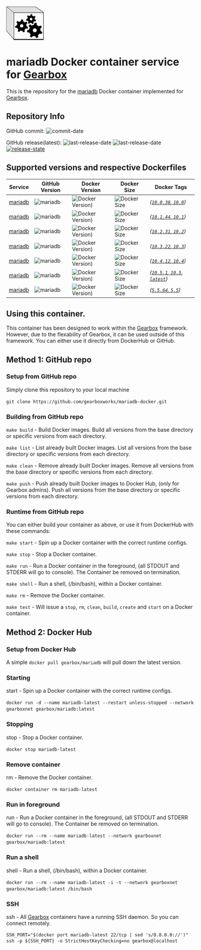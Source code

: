 ![Gearbox](https://raw.githubusercontent.com/gearboxworks/gearboxworks.github.io/master/assets/images/gearbox-logo.png)


# mariadb Docker container service for [Gearbox](https://github.com/gearboxworks/)
This is the repository for the [mariadb](https://www.mariadb.org/) Docker container implemented for [Gearbox](https://github.com/gearboxworks/).


## Repository Info
GitHub commit: ![commit-date](https://img.shields.io/github/last-commit/gearboxworks/docker-mariadb?style=flat-square)

GitHub release(latest): ![last-release-date](https://img.shields.io/github/release-date/gearboxworks/docker-mariadb) ![last-release-date](https://img.shields.io/github/v/tag/gearboxworks/docker-mariadb?sort=semver) [![release-state](https://github.com/gearboxworks/docker-mariadb/workflows/release/badge.svg?event=release)](https://github.com/gearboxworks/docker-mariadb/actions?query=workflow%3Arelease)


## Supported versions and respective Dockerfiles
| Service | GitHub Version | Docker Version | Docker Size | Docker Tags |
| ------- | -------------- | -------------- | ----------- | ----------- |
| [mariadb](https://www.mariadb.org/) | ![mariadb](https://img.shields.io/badge/mariadb-10.0.38-green.svg) | ![Docker Version)](https://img.shields.io/docker/v/gearboxworks/mariadb/10.0.38) | ![Docker Size](https://img.shields.io/docker/image-size/gearboxworks/mariadb/10.0.38) | _([`10.0.38`, `10.0`](https://github.com/gearboxworks/docker-mariadb/blob/master/10.0/DockerfileRuntime))_ |
| [mariadb](https://www.mariadb.org/) | ![mariadb](https://img.shields.io/badge/mariadb-10.1.44-green.svg) | ![Docker Version)](https://img.shields.io/docker/v/gearboxworks/mariadb/10.1.44) | ![Docker Size](https://img.shields.io/docker/image-size/gearboxworks/mariadb/10.1.44) | _([`10.1.44`, `10.1`](https://github.com/gearboxworks/docker-mariadb/blob/master/10.1/DockerfileRuntime))_ |
| [mariadb](https://www.mariadb.org/) | ![mariadb](https://img.shields.io/badge/mariadb-10.2.31-green.svg) | ![Docker Version)](https://img.shields.io/docker/v/gearboxworks/mariadb/10.2.31) | ![Docker Size](https://img.shields.io/docker/image-size/gearboxworks/mariadb/10.2.31) | _([`10.2.31`, `10.2`](https://github.com/gearboxworks/docker-mariadb/blob/master/10.2/DockerfileRuntime))_ |
| [mariadb](https://www.mariadb.org/) | ![mariadb](https://img.shields.io/badge/mariadb-10.3.22-green.svg) | ![Docker Version)](https://img.shields.io/docker/v/gearboxworks/mariadb/10.3.22) | ![Docker Size](https://img.shields.io/docker/image-size/gearboxworks/mariadb/10.3.22) | _([`10.3.22`, `10.3`](https://github.com/gearboxworks/docker-mariadb/blob/master/10.3/DockerfileRuntime))_ |
| [mariadb](https://www.mariadb.org/) | ![mariadb](https://img.shields.io/badge/mariadb-10.4.12-green.svg) | ![Docker Version)](https://img.shields.io/docker/v/gearboxworks/mariadb/10.4.12) | ![Docker Size](https://img.shields.io/docker/image-size/gearboxworks/mariadb/10.4.12) | _([`10.4.12`, `10.4`](https://github.com/gearboxworks/docker-mariadb/blob/master/10.4/DockerfileRuntime))_ |
| [mariadb](https://www.mariadb.org/) | ![mariadb](https://img.shields.io/badge/mariadb-10.5.1-green.svg) | ![Docker Version)](https://img.shields.io/docker/v/gearboxworks/mariadb/10.5.1) | ![Docker Size](https://img.shields.io/docker/image-size/gearboxworks/mariadb/10.5.1) | _([`10.5.1`, `10.5`, `latest`](https://github.com/gearboxworks/docker-mariadb/blob/master/10.5/DockerfileRuntime))_ |
| [mariadb](https://www.mariadb.org/) | ![mariadb](https://img.shields.io/badge/mariadb-5.5.64-green.svg) | ![Docker Version)](https://img.shields.io/docker/v/gearboxworks/mariadb/5.5.64) | ![Docker Size](https://img.shields.io/docker/image-size/gearboxworks/mariadb/5.5.64) | _([`5.5.64`, `5.5`](https://github.com/gearboxworks/docker-mariadb/blob/master/5.5/DockerfileRuntime))_ |


## Using this container.
This container has been designed to work within the [Gearbox](https://github.com/gearboxworks/)
framework.
However, due to the flexability of Gearbox, it can be used outside of this framework.
You can either use it directly from DockerHub or GitHub.


## Method 1: GitHub repo

### Setup from GitHub repo
Simply clone this repository to your local machine

`git clone https://github.com/gearboxworks/mariadb-docker.git`

### Building from GitHub repo
`make build` - Build Docker images. Build all versions from the base directory or specific versions from each directory.

`make list` - List already built Docker images. List all versions from the base directory or specific versions from each directory.

`make clean` - Remove already built Docker images. Remove all versions from the base directory or specific versions from each directory.

`make push` - Push already built Docker images to Docker Hub, (only for Gearbox admins). Push all versions from the base directory or specific versions from each directory.

### Runtime from GitHub repo
You can either build your container as above, or use it from DockerHub with these commands:

`make start` - Spin up a Docker container with the correct runtime configs.

`make stop` - Stop a Docker container.

`make run` - Run a Docker container in the foreground, (all STDOUT and STDERR will go to console). The Container be removed on termination.

`make shell` - Run a shell, (/bin/bash), within a Docker container.

`make rm` - Remove the Docker container.

`make test` - Will issue a `stop`, `rm`, `clean`, `build`, `create` and `start` on a Docker container.


## Method 2: Docker Hub

### Setup from Docker Hub
A simple `docker pull gearbox/mariadb` will pull down the latest version.

### Starting
start - Spin up a Docker container with the correct runtime configs.

`docker run -d --name mariadb-latest --restart unless-stopped --network gearboxnet gearbox/mariadb:latest`

### Stopping
stop - Stop a Docker container.

`docker stop mariadb-latest`

### Remove container
rm - Remove the Docker container.

`docker container rm mariadb-latest`

### Run in foreground
run - Run a Docker container in the foreground, (all STDOUT and STDERR will go to console). The Container be removed on termination.

`docker run --rm --name mariadb-latest --network gearboxnet gearbox/mariadb:latest`

### Run a shell
shell - Run a shell, (/bin/bash), within a Docker container.

`docker run --rm --name mariadb-latest -i -t --network gearboxnet gearbox/mariadb:latest /bin/bash`

### SSH
ssh - All [Gearbox](https://github.com/gearboxworks/) containers have a running SSH daemon. So you can connect remotely.

```
SSH_PORT="$(docker port mariadb-latest 22/tcp | sed 's/0.0.0.0://')"
ssh -p ${SSH_PORT} -o StrictHostKeyChecking=no gearbox@localhost
```


